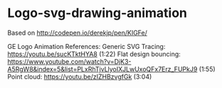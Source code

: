 # Logo-svg-drawing-animation

Based on http://codepen.io/derekjp/pen/KIGFe/

GE Logo Animation References:
    Generic SVG Tracing: https://youtu.be/sucKTktHYA8 (1:22)
    Flat design bouncing: https://www.youtube.com/watch?v=DjK3-A5RgW8&index=5&list=PLxRhTjvLlyoIXJLwUxoQFx7Erz_FUPkJ9 (1:55)
    Point cloud: https://youtu.be/zIZHBzvgfGk (3:04)
